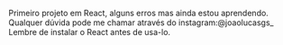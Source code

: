 Primeiro projeto em React, alguns erros mas ainda estou aprendendo.
Qualquer dúvida pode me chamar através do instagram:@joaolucasgs_
Lembre de instalar o React antes de usa-lo.
